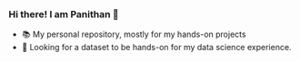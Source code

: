 ### Hi there! I am Panithan 👋

- 📚 My personal repository, mostly for my hands-on projects
- 🔎 Looking for a dataset to be hands-on for my data science experience.
